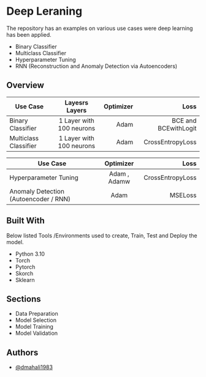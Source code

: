 
# Deep Leraning 

The repository has an examples on various use cases were deep learning has been applied.
 - Binary Classifier
 - Multiclass Classifier
 - Hyperparameter Tuning
 - RNN (Reconstruction and Anomaly Detection via Autoencoders)


## Overview

| Use Case        |      Layesrs Layers    | Optimizer | Loss |
| ------------- |:-------------:| -----:| -----:|
| Binary Classifier      | 1 Layer with 100 neurons | Adam |BCE  and BCEwithLogit |
| Multiclass Classifier     | 1 Layer with 100 neurons      |  Adam  |   CrossEntropyLoss |


| Use Case   |Optimizer| Loss| 
| ------------- |:-------------:| -----:| 
| Hyperparameter Tuning | Adam , Adamw     |    CrossEntropyLoss | 
| Anomaly Detection (Autoencoder / RNN) | Adam     |    MSELoss |

## Built With

Below listed Tools /Environments used to create, Train, Test and Deploy the model.
 - Python 3.10
 - Torch
 - Pytorch
 - Skorch
 - Sklearn
 
 
## Sections

- Data Preparation 
- Model Selection
- Model Training 
- Model Validation
  
   

## Authors

- [@dmahali1983](https://github.com/dmahali1983)


